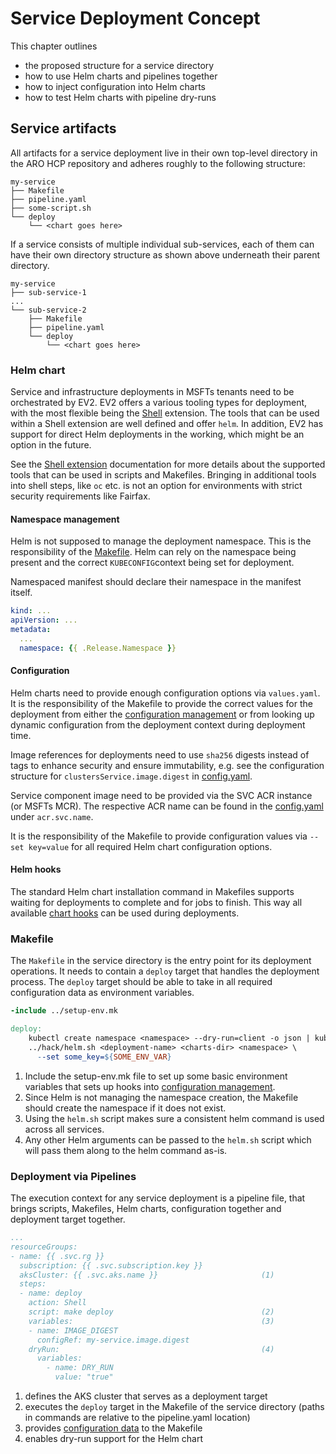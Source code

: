 # Service Deployment Concept

This chapter outlines

- the proposed structure for a service directory
- how to use Helm charts and pipelines together
- how to inject configuration into Helm charts
- how to test Helm charts with pipeline dry-runs

## Service artifacts

All artifacts for a service deployment live in their own top-level directory in the ARO HCP repository and adheres roughly to the following structure:

```plaintext
my-service
├── Makefile
├── pipeline.yaml
├── some-script.sh
└── deploy
    └── <chart goes here>
```

If a service consists of multiple individual sub-services, each of them can have their own directory structure as shown above underneath their parent directory.

```plaintext
my-service
├── sub-service-1
...
└── sub-service-2
    ├── Makefile
    ├── pipeline.yaml
    └── deploy
        └── <chart goes here>
```

### Helm chart

Service and infrastructure deployments in MSFTs tenants need to be orchestrated by EV2. EV2 offers a various tooling types for deployment, with the most flexible being the [Shell](pipeline-concept.md#shell-step) extension. The tools that can be used within a Shell extension are well defined and offer `helm`. In addition, EV2 has support for direct Helm deployments in the working, which might be an option in the future.

See the [Shell extension](https://ev2docs.azure.net/features/service-artifacts/actions/shell-extensions/overview.html) documentation for more details about the supported tools that can be used in scripts and Makefiles. Bringing in additional tools into shell steps, like `oc` etc. is not an option for environments with strict security requirements like Fairfax.

#### Namespace management

Helm is not supposed to manage the deployment namespace. This is the responsibility of the [Makefile](#makefile). Helm can rely on the namespace being present and the correct `KUBECONFIG`context being set for deployment.

Namespaced manifest should declare their namespace in the manifest itself.

```yaml
kind: ...
apiVersion: ...
metadata:
  ...
  namespace: {{ .Release.Namespace }}
```

#### Configuration

Helm charts need to provide enough configuration options via `values.yaml`. It is the responsibility of the Makefile to provide the correct values for the deployment from either the [configuration management](configuration.md) or from looking up dynamic configuration from the deployment context during deployment time.

Image references for deployments need to use `sha256` digests instead of tags to enhance security and ensure immutability, e.g. see the configuration structure for `clustersService.image.digest` in [config.yaml](../config/config.yaml).

Service component image need to be provided via the SVC ACR instance (or MSFTs MCR). The respective ACR name can be found in the [config.yaml](../config/config.yaml) under `acr.svc.name`.

It is the responsibility of the Makefile to provide configuration values via `--set key=value` for all required Helm chart configuration options.

#### Helm hooks

The standard Helm chart installation command in Makefiles supports waiting for deployments to complete and for jobs to finish. This way all available [chart hooks](https://helm.sh/docs/topics/charts_hooks/) can be used during deployments.

### Makefile

The `Makefile` in the service directory is the entry point for its deployment operations. It needs to contain a `deploy` target that handles the deployment process. The `deploy` target should be able to take in all required configuration data as environment variables.

```makefile
-include ../setup-env.mk                                                                (1)

deploy:                                                                                 (2)
    kubectl create namespace <namespace> --dry-run=client -o json | kubectl apply -f -
    ../hack/helm.sh <deployment-name> <charts-dir> <namespace> \                        (3)
      --set some_key=${SOME_ENV_VAR}                                                    (4)
```

1. Include the setup-env.mk file to set up some basic environment variables that sets up hooks into [configuration management](configuration.md).
2. Since Helm is not managing the namespace creation, the Makefile should create the namespace if it does not exist.
3. Using the `helm.sh` script makes sure a consistent helm command is used across all services.
4. Any other Helm arguments can be passed to the `helm.sh` script which will pass them along to the helm command as-is.

### Deployment via Pipelines

The execution context for any service deployment is a pipeline file, that brings scripts, Makefiles, Helm charts, configuration together and deployment target together.

```yaml
...
resourceGroups:
- name: {{ .svc.rg }}
  subscription: {{ .svc.subscription.key }}
  aksCluster: {{ .svc.aks.name }}                       (1)
  steps:
  - name: deploy
    action: Shell
    script: make deploy                                 (2)
    variables:                                          (3)
    - name: IMAGE_DIGEST
      configRef: my-service.image.digest
    dryRun:                                             (4)
      variables:
        - name: DRY_RUN
          value: "true"
```

1. defines the AKS cluster that serves as a deployment target
2. executes the `deploy` target in the Makefile of the service directory (paths in commands are relative to the pipeline.yaml location)
3. provides [configuration data](configuration.md) to the Makefile
4. enables dry-run support for the Helm chart
